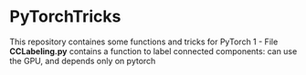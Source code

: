 # PyTorchTricks

This repository containes some functions and tricks for PyTorch
1 - File **CCLabeling.py** contains a function to label connected components: can use the GPU, and depends only on pytorch
